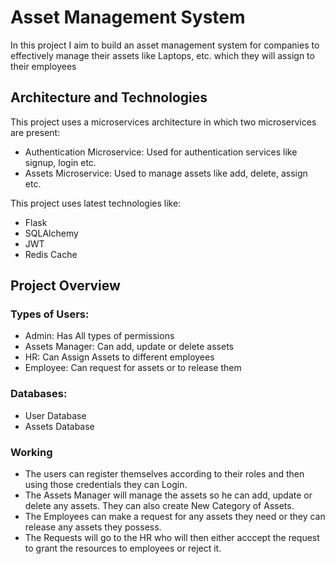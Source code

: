 # Asset Management System

In this project I aim to build an asset management system for companies to effectively manage their assets like Laptops, etc. which they will assign to their employees

## Architecture and Technologies

This project uses a microservices architecture in which two microservices are present:
- Authentication Microservice: Used for authentication services like signup, login etc.
- Assets Microservice: Used to manage assets like add, delete, assign etc.

This project uses latest technologies like:
- Flask
- SQLAlchemy
- JWT
- Redis Cache

## Project Overview

### Types of Users:
- Admin: Has All types of permissions
- Assets Manager: Can add, update or delete assets
- HR: Can Assign Assets to different employees
- Employee: Can request for assets or to release them

### Databases:
- User Database
- Assets Database

### Working

- The users can register themselves according to their roles and then using those credentials they can Login.
- The Assets Manager will manage the assets so he can add, update or delete any assets. They can also create New Category of Assets.
- The Employees can make a request for any assets they need or they can release any assets they possess.
- The Requests will go to the HR who will then either acccept the request to grant the resources to employees or reject it.
